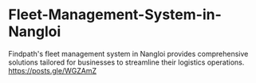 # Fleet-Management-System-in-Nangloi
Findpath's fleet management system in Nangloi provides comprehensive solutions tailored for businesses to streamline their logistics operations. https://posts.gle/WGZAmZ
